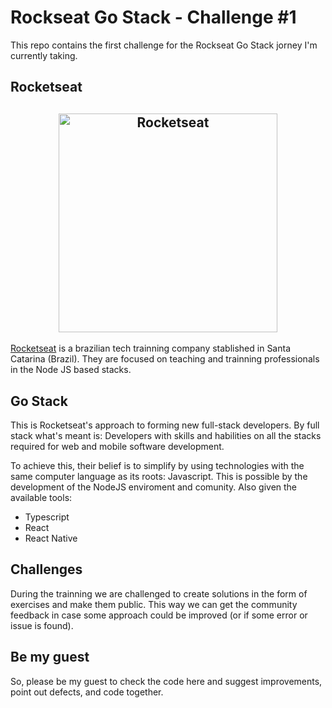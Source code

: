 # Rockseat Go Stack - Challenge #1

This repo contains the first challenge for the Rockseat Go Stack jorney I'm currently taking.

## Rocketseat
<h2 align="center">
    <a href="https://rocketseat.com.br" target="_blank"> 
      <img alt="Rocketseat" title="#Rocketseat" src="./assets/logo_rocketseat.png" width="350px" />
  </a>
</h2>

[Rocketseat](https://rocketseat.com.br)  is a brazilian tech trainning company stablished in Santa Catarina (Brazil).
They are focused on teaching and trainning professionals in the Node JS based stacks.

## Go Stack
This is Rocketseat's approach to forming new full-stack developers. By full stack what's meant is: Developers
with skills and habilities on all the stacks required for web and mobile software development. 

To achieve this, their belief is to simplify by using technologies with the same computer language
as its roots: Javascript. This is possible by the development of the NodeJS enviroment and comunity.
Also given the available tools:
- Typescript
- React
- React Native

## Challenges
During the trainning we are challenged to create solutions in the form of exercises and make them public.
This way we can get the community feedback in case some approach could be improved (or if some error or
issue is found).

## Be my guest
So, please be my guest to check the code here and suggest improvements, point out defects, and code
together.